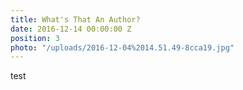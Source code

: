 ```yaml
---
title: What's That An Author?
date: 2016-12-14 00:00:00 Z
position: 3
photo: "/uploads/2016-12-04%2014.51.49-8cca19.jpg"
---
```


test
